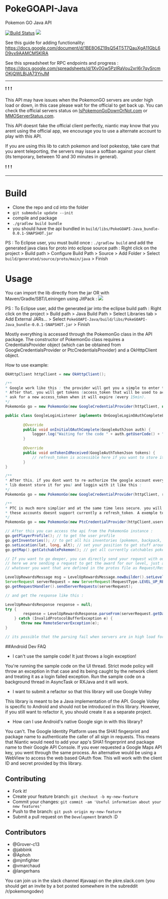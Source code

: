 
# PokeGOAPI-Java
Pokemon GO Java API

[![Build Status](https://travis-ci.org/Grover-c13/PokeGOAPI-Java.svg?branch=master)](https://travis-ci.org/Grover-c13/PokeGOAPI-Java)
[![](https://jitpack.io/v/Grover-c13/PokeGOAPI-Java.svg)](https://jitpack.io/#Grover-c13/PokeGOAPI-Java)

See this guide for adding functionality:
   https://docs.google.com/document/d/1BE8O6Z19sQ54T5T7QauXgA11GbL6D9vx9AAMCM5KlRA

See this spreadsheet for RPC endpoints and progress :
   https://docs.google.com/spreadsheets/d/1Xv0Gw5PzIRaVou2xrl6r7qySrcmOKjQWLBjJA73YnJM

___
:exclamation: :exclamation: :exclamation:

This API may have issues when the PokemonGO servers are under high load or down, in this case please wait for the official to get back up. You can check the official servers status on [IsPokemonGoDownOrNot.com](http://ispokemongodownornot.com) or [MMOServerStatus.com](http://www.mmoserverstatus.com/pokemon_go).

This API doesnt fake the official client perfectly, niantic may know that you arent using the official app, we encourage you to use a alternate account to play with this API.

If you are using this lib to catch pokemon and loot pokestop, take care that you arent teleporting, the servers may issue a softban against your client (its temporary, between 10 and 30 minutes in general).

:exclamation: :exclamation: :exclamation:
___

# Build
  - Clone the repo and cd into the folder
  - `` git submodule update --init ``
  - compile and package
  - `` ./gradlew build bundle ``
  - you should have the api bundled in ``build/libs/PokeGOAPI-Java_bundle-0.0.1-SNAPSHOT.jar``

  PS : To Eclipse user, you must build once : `` ./gradlew build `` and add the generated java class for proto into eclipse source path : Right click on the project > Build path > Configure Build Path > Source > Add Folder > Select `build/generated/source/proto/main/java` > Finish

# Usage
You can import the lib directly from the jar OR with Maven/Gradle/SBT/Leiningen using JitPack : [![](https://jitpack.io/v/Grover-c13/PokeGOAPI-Java.svg)](https://jitpack.io/#Grover-c13/PokeGOAPI-Java)

  PS : To Eclipse user, add the generated jar into the eclipse build path : Right click on the project > Build path > Java Build Path > Select Libraries tab > Add External JARs… > Select `PokeGOAPI-Java/build/libs/PokeGOAPI-Java_bundle-0.0.1-SNAPSHOT.jar` > Finish

Mostly everything is accessed through the PokemonGo class in the API package.
The constructor of PokemonGo class requires a CredentialsProvider object (which can be obtained from GoogleCredentialsProvider or PtcCredentialsProvider) and a OkHttpClient object.

How to use example:
```java
OkHttpClient httpClient = new OkHttpClient();

/** 
* Google work like this : the provider will get you a simple to enter to a url with the google account that you want to logged with.
* After that, you will get tokens (access_token that will be used to access niantic servers and a refresh_token that will be used to 
* ask for a new access_token when it will expire (every 15min).
*/
PokemonGo go = new PokemonGo(new GoogleCredentialProvider(httpClient, new GoogleLoginListener()), httpClient);

public class GoogleLoginListener implements OnGoogleLoginOAuthCompleteListener {
 
        @Override
        public void onInitialOAuthComplete(GoogleAuthJson auth) {
            logger.log("Waiting for the code " + auth.getUserCode() + " to be put in " + auth.getVerificationUrl());
        }
 
        @Override
        public void onTokenIdReceived(GoogleAuthTokenJson tokens) {
            // refresh_token is accessible here if you want to store it.
        }
}

/**
* After this, if you dont want to re-authorize the google account everytime, you will need to store the refresh token somewhere (our 
* lib doesnt store it for you) and loggin with it like this :
*/
PokemonGo go = new PokemonGo(new GoogleCredentialProvider(httpClient, refreshToken), httpClient);

/**
* PTC is much more simplier and at the same time less secure, you will need the username and password to relog the user since 
* these accounts doesnt support currently a refresh_token. A exemple to login :
*/
PokemonGo go = new PokemonGo(new PtcCredentialProvider(httpClient,username,password),httpClient);

// After this you can access the api from the PokemonGo instance :
go.getPlayerProfile(); // to get the user profile
go.getInventories(); // to get all his inventories (pokemon, backpack, egg, incubator)
go.setLocation(lat, long, alt); // set your position to get stuff around (altitude is not needed, you can use 1 for exemple)
go.getMap().getCatchablePokemon(); // get all currently catchables pokemons around you

// If you want to go deeper, you can directly send your request with our RequestHandler
// here we are sending a request to get the award for our level, just an exemple, you can send 
// whatever you want that are defined in the protos file as Request/Response)

LevelUpRewardsMessage msg = LevelUpRewardsMessage.newBuilder().setLevel(yourLVL).build(); 
ServerRequest serverRequest = new ServerRequest(RequestType.LEVEL_UP_REWARDS, msg);
go.getRequestHandler().sendServerRequests(serverRequest);

// and get the response like this :

LevelUpRewardsResponse response = null;
try {
		response = LevelUpRewardsResponse.parseFrom(serverRequest.getData());
	} catch (InvalidProtocolBufferException e) {
	   throw new RemoteServerException(e);
}

// its possible that the parsing fail when servers are in high load for example.
```

##Android Dev FAQ

  - I can't use the sample code! It just throws a login exception!

You're running the sample code on the UI thread. Strict mode policy will throw an exception in that case and its being caught by the network client and treating it as a login failed exception. Run the sample code on a background thread in AsyncTask or RXJava and it will work.

  - I want to submit a refactor so that this library will use Google Volley

This library is meant to be a Java implementation of the API. Google Volley is specific to Android and should not be introduced in this library. However, if you still want to refactor it, you should create it as a separate project.

   - How can I use Android's native Google sign in with this library?

You can't. The Google Identity Platform uses the SHA1 fingerprint and package name to authenticate the caller of all sign in requests. This means that Niantic would need to add your app's SHA1 fingerprint and package name to their Google API Console. If you ever requested a Google Maps API key, you went through the same process. An alternative would be using a WebView to access the web based OAuth flow. This will work with the client ID and secret provided by this library.


## Contributing
  - Fork it!
  - Create your feature branch: `git checkout -b my-new-feature`
  - Commit your changes: `git commit -am 'Useful information about your new features'`
  - Push to the branch: `git push origin my-new-feature`
  - Submit a pull request on the `Development` branch :D

## Contributors
  - @Grover-c13
  - @jabbink
  - @Aphoh
  - @mjmfighter
  - @vmarchaud
  - @langerhans

You can join us in the slack channel #javaapi on the pkre.slack.com (you should get an invite by a bot posted somewhere in the subreddit /r/pokemongodev)
